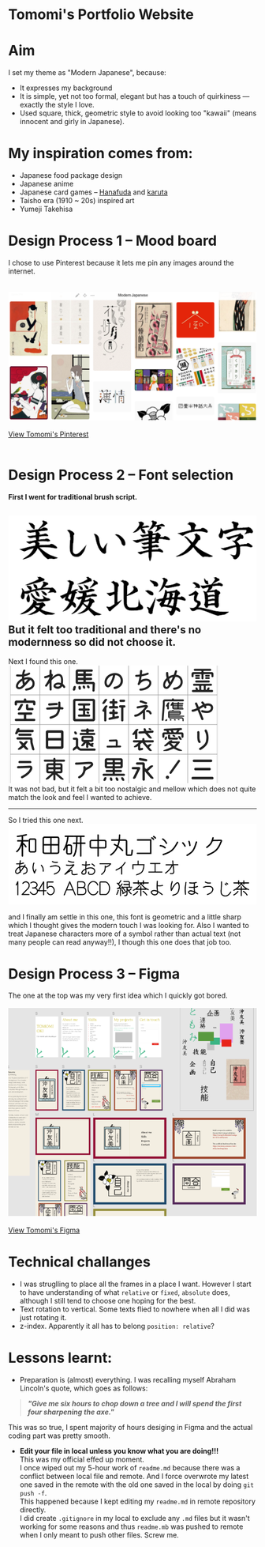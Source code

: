 # Tomomi's Portfolio Website


# Aim

I set my theme as "Modern Japanese", because:
- It expresses my background 
- It is simple, yet not too formal, elegant but has a touch of quirkiness ― exactly the style I love.
- Used square, thick, geometric style to avoid looking too "kawaii" (means innocent and girly in Japanese).


# My inspiration comes from:
- Japanese food package design
- Japanese anime
- Japanese card games – [Hanafuda](https://en.wikipedia.org/wiki/Hanafuda) and [karuta](https://en.wikipedia.org/wiki/Karuta)
- Taisho era (1910 ~ 20s) inspired art
- Yumeji Takehisa

# Design Process 1 – Mood board
I chose to use Pinterest because it lets me pin any images around the internet.  
<br/>
<br/>
![Pinterest](https://raw.githubusercontent.com/okichan/portfolio_v2/master/assets/pinterest.png "Pinterest")
<br/>
<br/>
[View Tomomi's Pinterest](https://au.pinterest.com/madeinwatashi/japanese-modern/)
<br/>
<br/>

# Design Process 2 – Font selection  
#### First I went for traditional brush script.  
![Kaisho](https://raw.githubusercontent.com/okichan/portfolio_v2/master/assets/kaisho.gif "Kaisho")
But it felt too traditional and there's no modernness so did not choose it.
------------------------------
Next I found this one.  
![Mameron](https://raw.githubusercontent.com/okichan/portfolio_v2/master/assets/mameron.png "Mameron")  
It was not bad, but it felt a bit too nostalgic and mellow which does not quite match the look and feel I wanted to achieve.

------------------------------
So I tried this one next.
![Wadaken](https://raw.githubusercontent.com/okichan/portfolio_v2/master/assets/wadaken.png "Wadaken")

and I finally am settle in this one, this font is geometric and a little sharp which I thought gives the modern touch I was looking for. Also I wanted to treat Japanese characters more of a symbol rather than actual text (not many people can read anyway!!), I though this one does that job too.

# Design Process 3 – Figma
The one at the top was my very first idea which I quickly got bored.
<br/>
<br/>
![Figma](https://raw.githubusercontent.com/okichan/portfolio_v2/master/assets/figma.png "Figma")
<br/>
<br/>
[View Tomomi's Figma](https://www.figma.com/file/HSQQXVgZZxc1hClYtX8x0IWr/Portfolio)

# Technical challanges
- I was struglling to place all the frames in a place I want. However I start to have understanding of what `relative` or `fixed`, `absolute` does, although I still tend to choose one hoping for the best.
- Text rotation to vertical. Some texts flied to nowhere when all I did was just rotating it.
- z-index. Apparently it all has to belong `position: relative`?



# Lessons learnt:
- Preparation is (almost) everything.
I was recalling myself Abraham Lincoln's quote, which goes as follows:
> **_"Give me six hours to chop down a tree and I will spend the first four sharpening the axe."_** 

This was so true, I spent majority of hours desiging in Figma and the actual coding part was pretty smooth.
- **Edit your file in local unless you know what you are doing!!!** <br>
This was my official effed up moment.  
I once wiped out my 5-hour work of `readme.md` because there was a conflict between local file and remote. And I force overwrote my latest one saved in the remote with the old one saved in the local by doing `git push -f`. <br>
This happened because I kept editing my `readme.md` in remote repository directly.  
I did create `.gitignore` in my local to exclude any `.md` files but it wasn't working for some reasons and thus `readme.mb` was pushed to remote when I only meant to push other files. Screw me.


